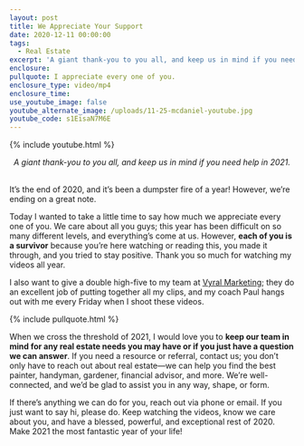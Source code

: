 ```yaml
---
layout: post
title: We Appreciate Your Support
date: 2020-12-11 00:00:00
tags:
  - Real Estate
excerpt: 'A giant thank-you to you all, and keep us in mind if you need help in 2021.'
enclosure:
pullquote: I appreciate every one of you.
enclosure_type: video/mp4
enclosure_time:
use_youtube_image: false
youtube_alternate_image: /uploads/11-25-mcdaniel-youtube.jpg
youtube_code: s1EisaN7M6E
---
```


{% include youtube.html %}

<center><em>A giant thank-you to you all, and keep us in mind if you need help in 2021.</em></center>

<br>It’s the end of 2020, and it’s been a dumpster fire of a year\! However, we’re ending on a great note.

Today I wanted to take a little time to say how much we appreciate every one of you. We care about all you guys; this year has been difficult on so many different levels, and everything’s come at us. However, **each of you is a survivor** because you’re here watching or reading this, you made it through, and you tried to stay positive. Thank you so much for watching my videos all year.

I also want to give a double high-five to my team at <u><a target="_blank" rel="noopener" href="http://www.getvyral.com/official-real-estate-messages">Vyral Marketing</a></u>; they do an excellent job of putting together all my clips, and my coach Paul hangs out with me every Friday when I shoot these videos.

{% include pullquote.html %}

When we cross the threshold of 2021, I would love you to **keep our team in mind for any real estate needs you may have or if you just have a question we can answer**. If you need a resource or referral, contact us; you don’t only have to reach out about real estate—we can help you find the best painter, handyman, gardener, financial advisor, and more. We’re well-connected, and we’d be glad to assist you in any way, shape, or form.

If there’s anything we can do for you, reach out via phone or email. If you just want to say hi, please do. Keep watching the videos, know we care about you, and have a blessed, powerful, and exceptional rest of 2020. Make 2021 the most fantastic year of your life\!
